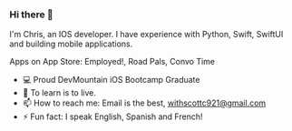 ### Hi there 👋

I'm Chris, an IOS developer. I have experience with Python, Swift, SwiftUI and building mobile applications. 

Apps on App Store: Employed!, Road Pals, Convo Time 

- 💻 Proud DevMountain iOS Bootcamp Graduate  
- 🌱  To learn is to live.
- 📫 How to reach me: Email is the best, withscottc921@gmail.com
- ⚡ Fun fact: I speak English, Spanish and French! 

